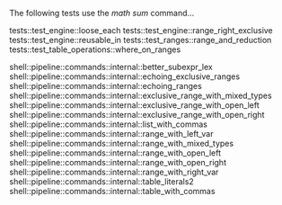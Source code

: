 

The following tests use the *math sum* command...

tests::test_engine::loose_each
tests::test_engine::range_right_exclusive
tests::test_engine::reusable_in
tests::test_ranges::range_and_reduction
tests::test_table_operations::where_on_ranges

shell::pipeline::commands::internal::better_subexpr_lex
shell::pipeline::commands::internal::echoing_exclusive_ranges
shell::pipeline::commands::internal::echoing_ranges
shell::pipeline::commands::internal::exclusive_range_with_mixed_types
shell::pipeline::commands::internal::exclusive_range_with_open_left
shell::pipeline::commands::internal::exclusive_range_with_open_right
shell::pipeline::commands::internal::list_with_commas
shell::pipeline::commands::internal::range_with_left_var
shell::pipeline::commands::internal::range_with_mixed_types
shell::pipeline::commands::internal::range_with_open_left
shell::pipeline::commands::internal::range_with_open_right
shell::pipeline::commands::internal::range_with_right_var
shell::pipeline::commands::internal::table_literals2
shell::pipeline::commands::internal::table_with_commas

